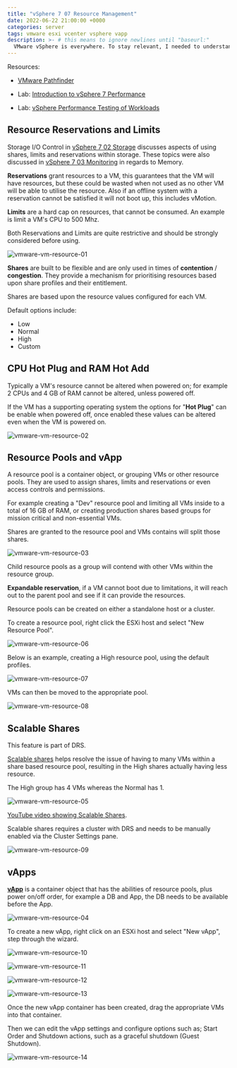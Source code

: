 ```yaml
---
title: "vSphere 7 07 Resource Management"
date: 2022-06-22 21:00:00 +0000
categories: server
tags: vmware esxi vcenter vsphere vapp
description: >- # this means to ignore newlines until "baseurl:"
  VMware vSphere is everywhere. To stay relevant, I needed to understand vSphere. I undertook a learning path, which discusses various topics for a vSphere 7 environment.
---
```


Resources:

* [VMware Pathfinder](https://pathfinder.vmware.com/v3/page/hands-on-labs?menu=overview)

* Lab: [Introduction to vSphere 7 Performance](https://pathfinder.vmware.com/v3/activity/try_intro_to_vsphere)

* Lab: [vSphere Performance Testing of Workloads](https://pathfinder.vmware.com/v3/activity/try_vsphere_testing_workloads)

## Resource Reservations and Limits

Storage I/O Control in [vSphere 7 02 Storage](https://networkingdream.com/server/vsphere-7-02-storage/) discusses aspects of using shares, limits and reservations within storage. These topics were also discussed in [vSphere 7 03 Monitoring](https://networkingdream.com/server/vsphere-7-03-monitoring/) in regards to Memory.

**Reservations** grant resources to a VM, this guarantees that the VM will have resources, but these could be wasted when not used as no other VM will be able to utilise the resource. Also if an offline system with a reservation cannot be satisfied it will not boot up, this includes vMotion.

**Limits** are a hard cap on resources, that cannot be consumed. An example is limit a VM's CPU to 500 Mhz.

Both Reservations and Limits are quite restrictive and should be strongly considered before using.

![vmware-vm-resource-01](/assets/images/posts/vmware-vm-resource-01.png)

**Shares** are built to be flexible and are only used in times of **contention** / **congestion**. They provide a mechanism for prioritising resources based upon share profiles and their entitlement.

Shares are based upon the resource values configured for each VM.

Default options include:

* Low
* Normal
* High
* Custom

## CPU Hot Plug and RAM Hot Add

Typically a VM's resource cannot be altered when powered on; for example 2 CPUs and 4 GB of RAM cannot be altered, unless powered off.

If the VM has a supporting operating system the options for "**Hot Plug**" can be enable when powered off, once enabled these values can be altered even when the VM is powered on.

![vmware-vm-resource-02](/assets/images/posts/vmware-vm-resource-02.png)

## Resource Pools and vApp

A resource pool is a container object, or grouping VMs or other resource pools. They are used to assign shares, limits and reservations or even access controls and permissions.

For example creating a "Dev" resource pool and limiting all VMs inside to a total of 16 GB of RAM, or creating production shares based groups for mission critical and non-essential VMs.

Shares are granted to the resource pool and VMs contains will split those shares.

![vmware-vm-resource-03](/assets/images/posts/vmware-vm-resource-03.png)

Child resource pools as a group will contend with other VMs within the resource group.

**Expandable reservation**, if a VM cannot boot due to limitations, it will reach out to the parent pool and see if it can provide the resources.

Resource pools can be created on either a standalone host or a cluster.

To create a resource pool, right click the ESXi host and select "New Resource Pool".

![vmware-vm-resource-06](/assets/images/posts/vmware-vm-resource-06.png)

Below is an example, creating a High resource pool, using the default profiles.

![vmware-vm-resource-07](/assets/images/posts/vmware-vm-resource-07.png)

VMs can then be moved to the appropriate pool.

![vmware-vm-resource-08](/assets/images/posts/vmware-vm-resource-08.png)

## Scalable Shares

This feature is part of DRS.

[Scalable shares](https://www.yellow-bricks.com/2020/03/12/introducing-scalable-shares-vsphere-7/) helps resolve the issue of having to many VMs within a share based resource pool, resulting in the High shares actually having less resource.

The High group has 4 VMs whereas the Normal has 1.

![vmware-vm-resource-05](/assets/images/posts/vmware-vm-resource-05.png)

[YouTube video showing Scalable Shares](https://www.youtube.com/watch?v=EVWjcr6tzzM).

Scalable shares requires a cluster with DRS and needs to be manually enabled via the Cluster Settings pane.

![vmware-vm-resource-09](/assets/images/posts/vmware-vm-resource-09.png)

## vApps

**[vApp](https://docs.vmware.com/en/VMware-vSphere/7.0/com.vmware.vsphere.vm_admin.doc/GUID-E6E9D2A9-D358-4996-9BC7-F8D9D9645290.html)** is a container object that has the abilities of resource pools, plus power on/off order, for example a DB and App, the DB needs to be available before the App.

![vmware-vm-resource-04](/assets/images/posts/vmware-vm-resource-04.png)

To create a new vApp, right click on an ESXi host and select "New vApp", step through the wizard.

![vmware-vm-resource-10](/assets/images/posts/vmware-vm-resource-10.png)

![vmware-vm-resource-11](/assets/images/posts/vmware-vm-resource-11.png)

![vmware-vm-resource-12](/assets/images/posts/vmware-vm-resource-12.png)

![vmware-vm-resource-13](/assets/images/posts/vmware-vm-resource-13.png)

Once the new vApp container has been created, drag the appropriate VMs into that container.

Then we can edit the vApp settings and configure options such as; Start Order and Shutdown actions, such as a graceful shutdown (Guest Shutdown).

![vmware-vm-resource-14](/assets/images/posts/vmware-vm-resource-14.png)
